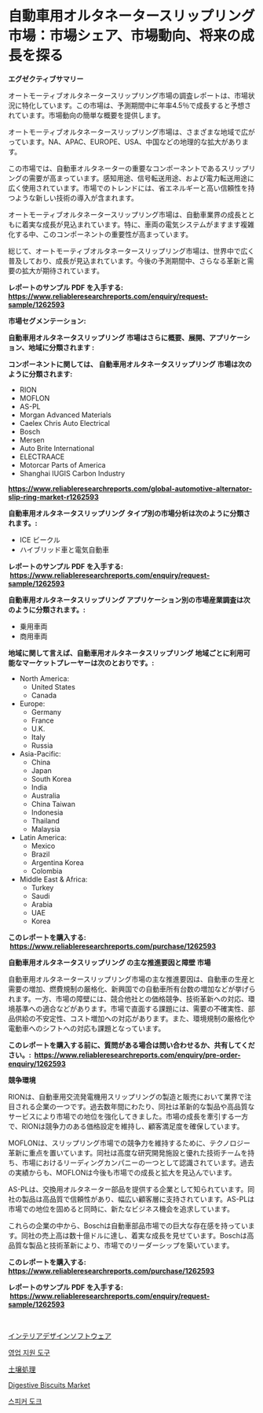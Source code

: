 <p><h1>自動車用オルタネータースリップリング市場：市場シェア、市場動向、将来の成長を探る</h1></p><p><strong>エグゼクティブサマリー</strong></p>
<p><p>オートモーティブオルタネータースリップリング市場の調査レポートは、市場状況に特化しています。この市場は、予測期間中に年率4.5％で成長すると予想されています。市場動向の簡単な概要を提供します。</p><p>オートモーティブオルタネータースリップリング市場は、さまざまな地域で広がっています。NA、APAC、EUROPE、USA、中国などの地理的な拡大があります。</p><p>この市場では、自動車オルタネーターの重要なコンポーネントであるスリップリングの需要が高まっています。感知用途、信号転送用途、および電力転送用途に広く使用されています。市場でのトレンドには、省エネルギーと高い信頼性を持つような新しい技術の導入が含まれます。</p><p>オートモーティブオルタネータースリップリング市場は、自動車業界の成長とともに着実な成長が見込まれています。特に、車両の電気システムがますます複雑化する中、このコンポーネントの重要性が高まっています。</p><p>総じて、オートモーティブオルタネータースリップリング市場は、世界中で広く普及しており、成長が見込まれています。今後の予測期間中、さらなる革新と需要の拡大が期待されています。</p></p>
<p><strong>レポートのサンプル PDF を入手する: <a href="https://www.reliableresearchreports.com/enquiry/request-sample/1262593">https://www.reliableresearchreports.com/enquiry/request-sample/1262593</a></strong></p>
<p><strong>市場セグメンテーション:</strong></p>
<p><strong> 自動車用オルタネータスリップリング 市場はさらに概要、展開、アプリケーション、地域に分類されます :</strong></p>
<p><strong>コンポーネントに関しては、 自動車用オルタネータスリップリング 市場は次のように分類されます: &nbsp;</strong></p>
<p><ul><li>RION</li><li>MOFLON</li><li>AS-PL</li><li>Morgan Advanced Materials</li><li>Caelex Chris Auto Electrical</li><li>Bosch</li><li>Mersen</li><li>Auto Brite International</li><li>ELECTRAACE</li><li>Motorcar Parts of America</li><li>Shanghai IUGIS Carbon Industry</li></ul></p>
<p><strong><a href="https://www.reliableresearchreports.com/global-automotive-alternator-slip-ring-market-r1262593">https://www.reliableresearchreports.com/global-automotive-alternator-slip-ring-market-r1262593</a></strong></p>
<p><strong> 自動車用オルタネータスリップリング タイプ別の市場分析は次のように分類されます。:</strong></p>
<p><ul><li>ICE ビークル</li><li>ハイブリッド車と電気自動車</li></ul></p>
<p><strong>レポートのサンプル PDF を入手する: &nbsp;<a href="https://www.reliableresearchreports.com/enquiry/request-sample/1262593">https://www.reliableresearchreports.com/enquiry/request-sample/1262593</a></strong></p>
<p><strong> 自動車用オルタネータスリップリング アプリケーション別の市場産業調査は次のように分類されます。:</strong></p>
<p><ul><li>乗用車両</li><li>商用車両</li></ul></p>
<p><strong>地域に関して言えば、自動車用オルタネータスリップリング 地域ごとに利用可能なマーケットプレーヤーは次のとおりです。:</strong></p>
<p><ul>
    <li>
        North America:
        <ul>
            <li>United States</li>
            <li>Canada</li>
        </ul>
    </li>
    <li>
        Europe:
        <ul>
            <li>Germany</li>
            <li>France</li>
            <li>U.K.</li>
            <li>Italy</li>
            <li>Russia</li>
        </ul>
    </li>
    <li>
        Asia-Pacific:
        <ul>
            <li>China</li>
            <li>Japan</li>
            <li>South Korea</li>
            <li>India</li>
            <li>Australia</li>
            <li>China Taiwan</li>
            <li>Indonesia</li>
            <li>Thailand</li>
            <li>Malaysia</li>
        </ul>
    </li>
    <li>
        Latin America:
        <ul>
            <li>Mexico</li>
            <li>Brazil</li>
            <li>Argentina Korea</li>
            <li>Colombia</li>
        </ul>
    </li>
    <li>
        Middle East & Africa:
        <ul>
            <li>Turkey</li>
            <li>Saudi</li>
            <li>Arabia</li>
            <li>UAE</li>
            <li>Korea</li>
        </ul>
    </li>
    </ul></p>
<p><strong>このレポートを購入する: &nbsp;<a href="https://www.reliableresearchreports.com/purchase/1262593">https://www.reliableresearchreports.com/purchase/1262593</a></strong></p>
<p><strong>自動車用オルタネータスリップリング の主な推進要因と障壁 市場</strong></p>
<p><p>自動車用オルタネータースリップリング市場の主な推進要因は、自動車の生産と需要の増加、燃費規制の厳格化、新興国での自動車所有台数の増加などが挙げられます。一方、市場の障壁には、競合他社との価格競争、技術革新への対応、環境基準への適合などがあります。市場で直面する課題には、需要の不確実性、部品供給の不安定性、コスト増加への対応があります。また、環境規制の厳格化や電動車へのシフトへの対応も課題となっています。</p></p>
<p><strong>このレポートを購入する前に、質問がある場合は問い合わせるか、共有してください。:&nbsp; <a href="https://www.reliableresearchreports.com/enquiry/pre-order-enquiry/1262593">https://www.reliableresearchreports.com/enquiry/pre-order-enquiry/1262593</a></strong></p>
<p><strong>競争環境</strong></p>
<p><p>RIONは、自動車用交流発電機用スリップリングの製造と販売において業界で注目される企業の一つです。過去数年間にわたり、同社は革新的な製品や高品質なサービスにより市場での地位を強化してきました。市場の成長を牽引する一方で、RIONは競争力のある価格設定を維持し、顧客満足度を確保しています。</p><p>MOFLONは、スリップリング市場での競争力を維持するために、テクノロジー革新に重点を置いています。同社は高度な研究開発施設と優れた技術チームを持ち、市場におけるリーディングカンパニーの一つとして認識されています。過去の実績からも、MOFLONは今後も市場での成長と拡大を見込んでいます。</p><p>AS-PLは、交換用オルタネーター部品を提供する企業として知られています。同社の製品は高品質で信頼性があり、幅広い顧客層に支持されています。AS-PLは市場での地位を固めると同時に、新たなビジネス機会を追求しています。</p><p>これらの企業の中から、Boschは自動車部品市場での巨大な存在感を持っています。同社の売上高は数十億ドルに達し、着実な成長を見せています。Boschは高品質な製品と技術革新により、市場でのリーダーシップを築いています。</p></p>
<p><strong>このレポートを購入する: &nbsp; <a href="https://www.reliableresearchreports.com/purchase/1262593">https://www.reliableresearchreports.com/purchase/1262593</a></strong></p>
<p><strong>レポートのサンプル PDF を入手する: &nbsp;<a href="https://www.reliableresearchreports.com/enquiry/request-sample/1262593">https://www.reliableresearchreports.com/enquiry/request-sample/1262593</a></strong><strong></strong></p>
<p>&nbsp;</p>
<p><p><a href="https://medium.com/@nic.neale/%E3%82%A4%E3%83%B3%E3%83%86%E3%83%AA%E3%82%A2%E3%83%87%E3%82%B6%E3%82%A4%E3%83%B3%E3%82%BD%E3%83%95%E3%83%88%E3%82%A6%E3%82%A7%E3%82%A2%E5%B8%82%E5%A0%B4-%E7%AB%B6%E4%BA%89%E5%88%86%E6%9E%90-%E5%B8%82%E5%A0%B4%E5%8B%95%E5%90%91-2031%E5%B9%B4%E3%81%BE%E3%81%A7%E3%81%AE%E4%BA%88%E6%B8%AC-7f4c2ac989c6">インテリアデザインソフトウェア</a></p><p><a href="https://medium.com/@abelusikowski95672023/%EC%84%B8%EC%9D%BC%EC%A6%88-%EC%97%94%EC%97%90%EC%9D%B4%EB%B8%94%EB%A8%BC%ED%8A%B8-%EB%8F%84%EA%B5%AC-%EC%8B%9C%EC%9E%A5-%EA%B7%9C%EB%AA%A8-cagr-%ED%8A%B8%EB%A0%8C%EB%93%9C-2024-2030-ec3da4a0ff9d">영업 지원 도구</a></p><p><a href="https://medium.com/@stevenhuson95/%E5%9C%9F%E5%A3%8C%E5%87%A6%E7%90%86%E5%B8%82%E5%A0%B4%E3%81%AE%E3%82%B7%E3%82%A7%E3%82%A2%E3%81%AE%E9%80%B2%E5%8C%96%E3%81%A8%E5%B8%82%E5%A0%B4%E6%88%90%E9%95%B7%E3%83%88%E3%83%AC%E3%83%B3%E3%83%892024%E5%B9%B4-2031%E5%B9%B4-a01ce7675b95">土壌処理</a></p><p><a href="https://github.com/Chiragrp22/Market-Research-Report-List-4/blob/main/digestive-biscuits-market.md">Digestive Biscuits Market</a></p><p><a href="https://medium.com/@dinty11332244/%ED%99%94%EC%9E%90-%EB%8F%85%EC%8A%A4-%EC%8B%9C%EC%9E%A5-%ED%86%B5%EC%B0%B0-%EC%8B%9C%EC%9E%A5-%EB%8F%99%ED%96%A5-%EC%84%B1%EC%9E%A5-2024%EB%85%84%EB%B6%80%ED%84%B0-2031%EB%85%84%EA%B9%8C%EC%A7%80-%EC%98%88%EC%B8%A1%EB%90%9C-%EA%B2%83-948557239119">스피커 도크</a></p></p>